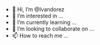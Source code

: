- 👋 Hi, I’m @Ivandorez
- 👀 I’m interested in ...
- 🌱 I’m currently learning ...
- 💞️ I’m looking to collaborate on ...
- 📫 How to reach me ...

<!---
Ivandorez/Ivandorez is a ✨ special ✨ repository because its `README.md` (this file) appears on your GitHub profile.
You can click the Preview link to take a look at your changes.
--->
